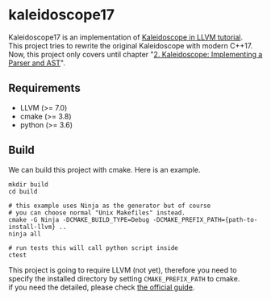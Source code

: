 # kaleidoscope17
Kaleidoscope17 is an implementation of [Kaleidoscope in LLVM tutorial](https://llvm.org/docs/tutorial/index.html).   
This project tries to rewrite the original Kaleidoscope with modern C++17.  
Now, this project only covers until chapter "[2. Kaleidoscope: Implementing a Parser and AST](
https://llvm.org/docs/tutorial/LangImpl02.html)".  

## Requirements
- LLVM (>= 7.0)
- cmake (>= 3.8)
- python (>= 3.6)


## Build
We can build this project with cmake. 
Here is an example.
```shell
mkdir build
cd build

# this example uses Ninja as the generator but of course
# you can choose normal "Unix Makefiles" instead.
cmake -G Ninja -DCMAKE_BUILD_TYPE=Debug -DCMAKE_PREFIX_PATH={path-to-install-llvm} ..
ninja all

# run tests this will call python script inside
ctest
```

This project is going to require LLVM (not yet), therefore you need to specify the installed directory by setting `CMAKE_PREFIX_PATH` to cmake.  
if you need the detailed, please check [the official guide](https://llvm.org/docs/CMake.html#embedding-llvm-in-your-project).
